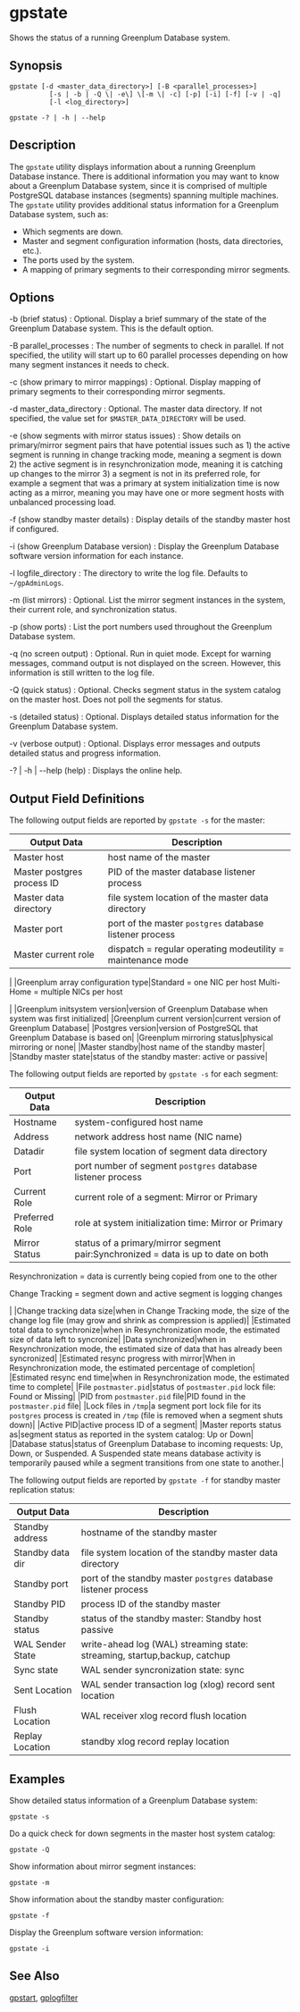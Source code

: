 # gpstate 

Shows the status of a running Greenplum Database system.

## Synopsis 

```
gpstate [-d <master_data_directory>] [-B <parallel_processes>] 
          [-s | -b | -Q \| -e\] \[-m \| -c] [-p] [-i] [-f] [-v | -q] 
          [-l <log_directory>]

gpstate -? | -h | --help
```

## Description 

The `gpstate` utility displays information about a running Greenplum Database instance. There is additional information you may want to know about a Greenplum Database system, since it is comprised of multiple PostgreSQL database instances \(segments\) spanning multiple machines. The `gpstate` utility provides additional status information for a Greenplum Database system, such as:

-   Which segments are down.
-   Master and segment configuration information \(hosts, data directories, etc.\).
-   The ports used by the system.
-   A mapping of primary segments to their corresponding mirror segments.

## Options 

-b \(brief status\)
:   Optional. Display a brief summary of the state of the Greenplum Database system. This is the default option.

-B parallel\_processes
:   The number of segments to check in parallel. If not specified, the utility will start up to 60 parallel processes depending on how many segment instances it needs to check.

-c \(show primary to mirror mappings\)
:   Optional. Display mapping of primary segments to their corresponding mirror segments.

-d master\_data\_directory
:   Optional. The master data directory. If not specified, the value set for `$MASTER_DATA_DIRECTORY` will be used.

-e \(show segments with mirror status issues\)
:   Show details on primary/mirror segment pairs that have potential issues such as 1\) the active segment is running in change tracking mode, meaning a segment is down 2\) the active segment is in resynchronization mode, meaning it is catching up changes to the mirror 3\) a segment is not in its preferred role, for example a segment that was a primary at system initialization time is now acting as a mirror, meaning you may have one or more segment hosts with unbalanced processing load.

-f \(show standby master details\)
:   Display details of the standby master host if configured.

-i \(show Greenplum Database version\)
:   Display the Greenplum Database software version information for each instance.

-l logfile\_directory
:   The directory to write the log file. Defaults to `~/gpAdminLogs`.

-m \(list mirrors\)
:   Optional. List the mirror segment instances in the system, their current role, and synchronization status.

-p \(show ports\)
:   List the port numbers used throughout the Greenplum Database system.

-q \(no screen output\)
:   Optional. Run in quiet mode. Except for warning messages, command output is not displayed on the screen. However, this information is still written to the log file.

-Q \(quick status\)
:   Optional. Checks segment status in the system catalog on the master host. Does not poll the segments for status.

-s \(detailed status\)
:   Optional. Displays detailed status information for the Greenplum Database system.

-v \(verbose output\)
:   Optional. Displays error messages and outputs detailed status and progress information.

-? \| -h \| --help \(help\)
:   Displays the online help.

## Output Field Definitions 

The following output fields are reported by `gpstate -s` for the master:

|Output Data|Description|
|-----------|-----------|
|Master host|host name of the master|
|Master postgres process ID|PID of the master database listener process|
|Master data directory|file system location of the master data directory|
|Master port|port of the master `postgres` database listener process|
|Master current role|dispatch = regular operating modeutility = maintenance mode

|
|Greenplum array configuration type|Standard = one NIC per host Multi-Home = multiple NICs per host

|
|Greenplum initsystem version|version of Greenplum Database when system was first initialized|
|Greenplum current version|current version of Greenplum Database|
|Postgres version|version of PostgreSQL that Greenplum Database is based on|
|Greenplum mirroring status|physical mirroring or none|
|Master standby|host name of the standby master|
|Standby master state|status of the standby master: active or passive|

The following output fields are reported by `gpstate -s` for each segment:

|Output Data|Description|
|-----------|-----------|
|Hostname|system-configured host name|
|Address|network address host name \(NIC name\)|
|Datadir|file system location of segment data directory|
|Port|port number of segment `postgres` database listener process|
|Current Role|current role of a segment: Mirror or Primary|
|Preferred Role|role at system initialization time: Mirror or Primary|
|Mirror Status|status of a primary/mirror segment pair:Synchronized = data is up to date on both

Resynchronization = data is currently being copied from one to the other

Change Tracking = segment down and active segment is logging changes

|
|Change tracking data size|when in Change Tracking mode, the size of the change log file \(may grow and shrink as compression is applied\)|
|Estimated total data to synchronize|when in Resynchronization mode, the estimated size of data left to syncronize|
|Data synchronized|when in Resynchronization mode, the estimated size of data that has already been syncronized|
|Estimated resync progress with mirror|When in Resynchronization mode, the estimated percentage of completion|
|Estimated resync end time|when in Resynchronization mode, the estimated time to complete|
|File `postmaster.pid`|status of `postmaster.pid` lock file: Found or Missing|
|PID from `postmaster.pid` file|PID found in the `postmaster.pid` file|
|Lock files in `/tmp`|a segment port lock file for its `postgres` process is created in `/tmp` \(file is removed when a segment shuts down\)|
|Active PID|active process ID of a segment|
|Master reports status as|segment status as reported in the system catalog: Up or Down|
|Database status|status of Greenplum Database to incoming requests: Up, Down, or Suspended. A Suspended state means database activity is temporarily paused while a segment transitions from one state to another.|

The following output fields are reported by `gpstate -f` for standby master replication status:

|Output Data|Description|
|-----------|-----------|
|Standby address|hostname of the standby master|
|Standby data dir|file system location of the standby master data directory|
|Standby port|port of the standby master `postgres` database listener process|
|Standby PID|process ID of the standby master|
|Standby status|status of the standby master: Standby host passive|
|WAL Sender State|write-ahead log \(WAL\) streaming state: streaming, startup,backup, catchup|
|Sync state|WAL sender syncronization state: sync|
|Sent Location|WAL sender transaction log \(xlog\) record sent location|
|Flush Location|WAL receiver xlog record flush location|
|Replay Location|standby xlog record replay location|

## Examples 

Show detailed status information of a Greenplum Database system:

```
gpstate -s
```

Do a quick check for down segments in the master host system catalog:

```
gpstate -Q
```

Show information about mirror segment instances:

```
gpstate -m
```

Show information about the standby master configuration:

```
gpstate -f
```

Display the Greenplum software version information:

```
gpstate -i
```

## See Also 

[gpstart](gpstart.html), [gplogfilter](gplogfilter.html)

